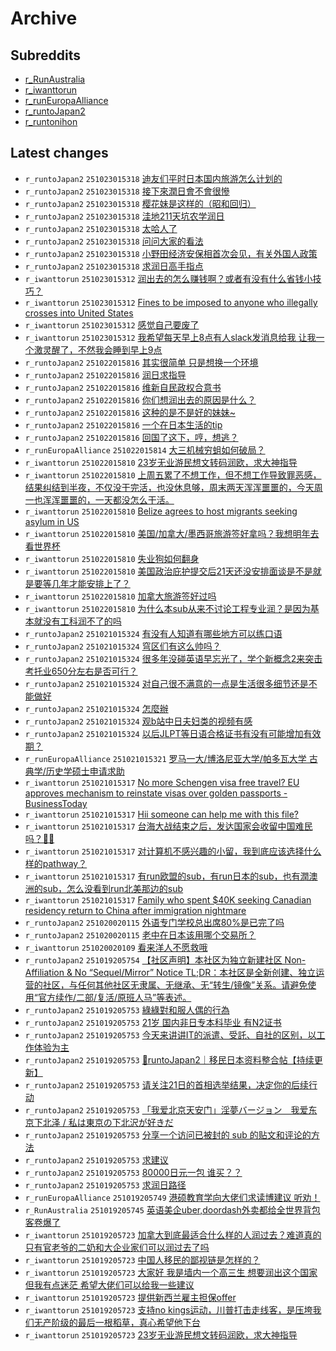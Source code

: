 # Archive

## Subreddits

- [r_RunAustralia](r_RunAustralia/index.md)
- [r_iwanttorun](r_iwanttorun/index.md)
- [r_runEuropaAlliance](r_runEuropaAlliance/index.md)
- [r_runtoJapan2](r_runtoJapan2/index.md)
- [r_runtonihon](r_runtonihon/index.md)

## Latest changes

- `r_runtoJapan2` `251023015318` [迪友们平时日本国内旅游怎么计划的](posts/r_runtoJapan2/251022042651_1ocyqdz.md)
- `r_runtoJapan2` `251023015318` [接下來潤日會不會很慘](posts/r_runtoJapan2/251022183743_1odgltd.md)
- `r_runtoJapan2` `251023015318` [樱花妹是这样的（昭和回归）](posts/r_runtoJapan2/251022121634_1od6mla.md)
- `r_runtoJapan2` `251023015318` [洼地211天坑农学润日](posts/r_runtoJapan2/251022120238_1od6bv1.md)
- `r_runtoJapan2` `251023015318` [太哈人了](posts/r_runtoJapan2/251022150447_1odas7u.md)
- `r_runtoJapan2` `251023015318` [问问大家的看法](posts/r_runtoJapan2/251022084848_1od2yiv.md)
- `r_runtoJapan2` `251023015318` [小野田经济安保相首次会见，有关外国人政策](posts/r_runtoJapan2/251022074044_1od1x0w.md)
- `r_runtoJapan2` `251023015318` [求润日高手指点](posts/r_runtoJapan2/251022173815_1odezex.md)
- `r_iwanttorun` `251023015312` [润出去的怎么赚钱啊？或者有没有什么省钱小技巧？](posts/r_iwanttorun/251022104217_1od4svw.md)
- `r_iwanttorun` `251023015312` [Fines to be imposed to anyone who illegally crosses into United States](posts/r_iwanttorun/251022172407_1odelb4.md)
- `r_iwanttorun` `251023015312` [感觉自己要废了](posts/r_iwanttorun/251022171136_1ode92g.md)
- `r_iwanttorun` `251023015312` [我希望每天早上8点有人slack发消息给我 让我一个激灵醒了，不然我会睡到早上9点](posts/r_iwanttorun/251022222054_1odme2c.md)
- `r_runtoJapan2` `251022015816` [其实很简单 只是想换一个环境](posts/r_runtoJapan2/251021151145_1ocfl5l.md)
- `r_runtoJapan2` `251022015816` [润日求指导](posts/r_runtoJapan2/251021162510_1ochj0k.md)
- `r_runtoJapan2` `251022015816` [维新自民政权合意书](posts/r_runtoJapan2/251021090919_1oc81iz.md)
- `r_runtoJapan2` `251022015816` [你们想润出去的原因是什么？](posts/r_runtoJapan2/251021065157_1oc5yk8.md)
- `r_runtoJapan2` `251022015816` [这种的是不是好的妹妹~](posts/r_runtoJapan2/251021081112_1oc761j.md)
- `r_runtoJapan2` `251022015816` [一个在日本生活的tip](posts/r_runtoJapan2/251022000539_1octcq9.md)
- `r_runtoJapan2` `251022015816` [回国了这下，哼，想逃？](posts/r_runtoJapan2/251021150943_1ocfj79.md)
- `r_runEuropaAlliance` `251022015814` [大三机械穷蛆如何破局？](posts/r_runEuropaAlliance/251021065854_1oc62in.md)
- `r_iwanttorun` `251022015810` [23岁无业游民想文转码润欧，求大神指导](posts/r_iwanttorun/251019165850_1oausl7.md)
- `r_iwanttorun` `251022015810` [上周五累了不想工作，但不想工作导致罪恶感，结果纠结到半夜，不仅没干完活，也没休息够，周末两天浑浑噩噩的，今天周一也浑浑噩噩的，一天都没怎么干活。](posts/r_iwanttorun/251021024118_1oc1g3o.md)
- `r_iwanttorun` `251022015810` [Belize agrees to host migrants seeking asylum in US](posts/r_iwanttorun/251021123418_1ocbpp5.md)
- `r_iwanttorun` `251022015810` [美国/加拿大/墨西哥旅游签好拿吗？我想明年去看世界杯](posts/r_iwanttorun/251022004344_1ocu6f1.md)
- `r_iwanttorun` `251022015810` [失业狗如何翻身](posts/r_iwanttorun/251021113920_1ocalb5.md)
- `r_iwanttorun` `251022015810` [美国政治庇护提交后21天还没安排面谈是不是就是要等几年才能安排上了？](posts/r_iwanttorun/251021052404_1oc4iot.md)
- `r_iwanttorun` `251022015810` [加拿大旅游签好过吗](posts/r_iwanttorun/251021175308_1ocjv5s.md)
- `r_iwanttorun` `251022015810` [为什么本sub从来不讨论工程专业润？是因为基本就没有工科润不了的吗](posts/r_iwanttorun/251021221152_1ocqq6w.md)
- `r_runtoJapan2` `251021015324` [有没有人知道有哪些地方可以练口语](posts/r_runtoJapan2/251020090303_1obf4qd.md)
- `r_runtoJapan2` `251021015324` [穹区们有这么帅吗？](posts/r_runtoJapan2/251020161019_1obmmnn.md)
- `r_runtoJapan2` `251021015324` [很多年没碰英语早忘光了，学个新概念2来突击考托业650分左右是否可行？](posts/r_runtoJapan2/251020110537_1obg3ei.md)
- `r_runtoJapan2` `251021015324` [对自己很不满意的一点是生活很多细节还是不能做好](posts/r_runtoJapan2/251020090855_1obf7ro.md)
- `r_runtoJapan2` `251021015324` [怎麼辦](posts/r_runtoJapan2/251020202236_1obsnih.md)
- `r_runtoJapan2` `251021015324` [观b站中日夫妇类的视频有感](posts/r_runtoJapan2/251020144416_1obkrjj.md)
- `r_runtoJapan2` `251021015324` [以后JLPT等日语合格证书有没有可能增加有效期？](posts/r_runtoJapan2/251021003509_1obyr9q.md)
- `r_runEuropaAlliance` `251021015321` [罗马一大/博洛尼亚大学/帕多瓦大学  古典学/历史学硕士申请求助](posts/r_runEuropaAlliance/251020081539_1obeewl.md)
- `r_iwanttorun` `251021015317` [No more Schengen visa free travel? EU approves mechanism to reinstate visas over golden passports - BusinessToday](posts/r_iwanttorun/251020151028_1oblc36.md)
- `r_iwanttorun` `251021015317` [Hii someone can help me with this file?](posts/r_iwanttorun/251020064043_1obcuf7.md)
- `r_iwanttorun` `251021015317` [台海大战结束之后，发达国家会收留中国难民吗？🙏🏻](posts/r_iwanttorun/251020080200_1obe6es.md)
- `r_iwanttorun` `251021015317` [对计算机不感兴趣的小留，我到底应该选择什么样的pathway？](posts/r_iwanttorun/251020205856_1obtmt7.md)
- `r_iwanttorun` `251021015317` [有run欧盟的sub，有run日本的sub，也有潤澳洲的sub，怎么没看到run北美那边的sub](posts/r_iwanttorun/251020091633_1obfbxi.md)
- `r_iwanttorun` `251021015317` [Family who spent $40K seeking Canadian residency return to China after immigration nightmare](posts/r_iwanttorun/251020183402_1obpqgq.md)
- `r_runtoJapan2` `251020020115` [外语专门学校总出席80%是已完了吗](posts/r_runtoJapan2/251020011742_1ob6u0l.md)
- `r_runtoJapan2` `251020020115` [老中在日本该用哪个交易所？](posts/r_runtoJapan2/251019232629_1ob4fto.md)
- `r_iwanttorun` `251020020109` [看来洋人不愿救哦](posts/r_iwanttorun/251019230113_1ob3vlb.md)
- `r_runtoJapan2` `251019205754` [【社区声明】本社区为独立新建社区 Non-Affiliation & No “Sequel/Mirror” Notice       TL;DR：本社区是全新创建、独立运营的社区，与任何其他社区无隶属、无继承、无“转生/镜像”关系。请避免使用“官方续作/二部/复活/原班人马”等表述。](posts/r_runtoJapan2/250930073117_1nu6u3k.md)
- `r_runtoJapan2` `251019205753` [綠綠對和服人偶的行為](posts/r_runtoJapan2/251019152609_1oasfxn.md)
- `r_runtoJapan2` `251019205753` [21岁 国内非日专本科毕业 有N2证书](posts/r_runtoJapan2/251019040516_1oag3tf.md)
- `r_runtoJapan2` `251019205753` [今天来讲讲IT的派遣、受託、自社的区别，以工作体验为主](posts/r_runtoJapan2/251019081219_1oak5mt.md)
- `r_runtoJapan2` `251019205753` [🗾runtoJapan2｜移民日本资料整合帖【持续更新】](posts/r_runtoJapan2/251017080419_1o8vf4l.md)
- `r_runtoJapan2` `251019205753` [请关注21日的首相选举结果，决定你的后续行动](posts/r_runtoJapan2/251019133202_1oapqfl.md)
- `r_runtoJapan2` `251019205753` [「我爱北京天安门」淫夢バージョン　我爱东京下北泽 / 私は東京の下北沢が好きだ](posts/r_runtoJapan2/251019080202_1oak011.md)
- `r_runtoJapan2` `251019205753` [分享一个访问已被封的 sub 的贴文和评论的方法](posts/r_runtoJapan2/251019201646_1oazwgj.md)
- `r_runtoJapan2` `251019205753` [求建议](posts/r_runtoJapan2/251019082538_1oakcy1.md)
- `r_runtoJapan2` `251019205753` [80000日元一包 谁买？？](posts/r_runtoJapan2/251019065756_1oaizyb.md)
- `r_runtoJapan2` `251019205753` [求润日路径](posts/r_runtoJapan2/251009023232_1o1ukgj.md)
- `r_runEuropaAlliance` `251019205749` [港硕教育学向大佬们求读博建议 听劝！](posts/r_runEuropaAlliance/251019114226_1oanipf.md)
- `r_RunAustralia` `251019205745` [英语美企uber,doordash外卖都给全世界背包客卷爆了](posts/r_RunAustralia/251019140417_1oaqgnh.md)
- `r_iwanttorun` `251019205723` [加拿大到底最适合什么样的人润过去？难道真的只有官老爷的二奶和大企业家们可以润过去了吗](posts/r_iwanttorun/251004002719_1nxfttu.md)
- `r_iwanttorun` `251019205723` [中国人移民的鄙视链是怎样的？](posts/r_iwanttorun/251019075429_1oajvr1.md)
- `r_iwanttorun` `251019205723` [大家好 我是墙内一个高三生 想要润出这个国家 但我有点迷茫 希望大佬们可以给我一些建议](posts/r_iwanttorun/251019201522_1oazv4o.md)
- `r_iwanttorun` `251019205723` [提供新西兰雇主担保offer](posts/r_iwanttorun/251019164356_1oauezy.md)
- `r_iwanttorun` `251019205723` [支持no kings运动，川普打击走线客，是压垮我们无产阶级的最后一根稻草，真心希望他下台](posts/r_iwanttorun/251019131328_1oapbxv.md)
- `r_iwanttorun` `251019205723` [23岁无业游民想文转码润欧，求大神指导](posts/r_iwanttorun/251019165850_1oausl7.md)
